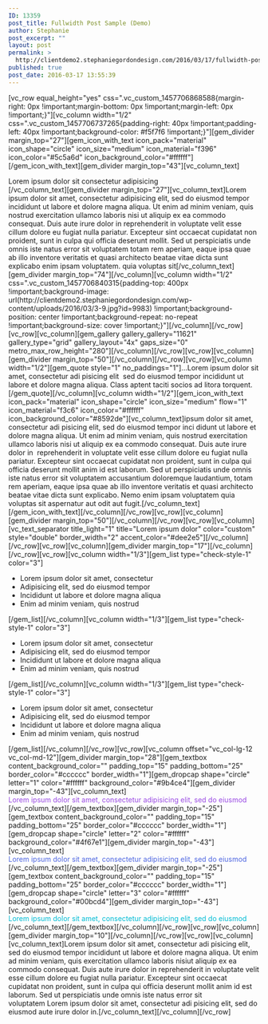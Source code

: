 ```yaml
---
ID: 13359
post_title: Fullwidth Post Sample (Demo)
author: Stephanie
post_excerpt: ""
layout: post
permalink: >
  http://clientdemo2.stephaniegordondesign.com/2016/03/17/fullwidth-post-sample-5/
published: true
post_date: 2016-03-17 13:55:39
---
```

[vc_row equal_height="yes" css=".vc_custom_1457706868588{margin-right: 0px !important;margin-bottom: 0px !important;margin-left: 0px !important;}"][vc_column width="1/2" css=".vc_custom_1457706737265{padding-right: 40px !important;padding-left: 40px !important;background-color: #f5f7f6 !important;}"][gem_divider margin_top="27"][gem_icon_with_text icon_pack="material" icon_shape="circle" icon_size="medium" icon_material="f396" icon_color="#5c5a6d" icon_background_color="#ffffff"][/gem_icon_with_text][gem_divider margin_top="43"][vc_column_text]
<div class="title-h4">Lorem ipsum dolor sit
consectetur adipisicing</div>
[/vc_column_text][gem_divider margin_top="27"][vc_column_text]Lorem ipsum dolor sit amet, consectetur adipisicing elit, sed do eiusmod tempor incididunt ut labore et dolore magna aliqua. Ut enim ad minim veniam, quis nostrud exercitation ullamco laboris nisi ut aliquip ex ea commodo consequat. Duis aute irure dolor in reprehenderit in voluptate velit esse cillum dolore eu fugiat nulla pariatur. Excepteur sint occaecat cupidatat non proident, sunt in culpa qui officia deserunt mollit. Sed ut perspiciatis unde omnis iste natus error sit voluptatem totam rem aperiam, eaque ipsa quae ab illo inventore veritatis et quasi architecto beatae vitae dicta sunt explicabo enim ipsam voluptatem. quia voluptas sit[/vc_column_text][gem_divider margin_top="74"][/vc_column][vc_column width="1/2" css=".vc_custom_1457706840315{padding-top: 400px !important;background-image: url(http://clientdemo2.stephaniegordondesign.com/wp-content/uploads/2016/03/3-9.jpg?id=9983) !important;background-position: center !important;background-repeat: no-repeat !important;background-size: cover !important;}"][/vc_column][/vc_row][vc_row][vc_column][gem_gallery gallery_gallery="11621" gallery_type="grid" gallery_layout="4x" gaps_size="0" metro_max_row_height="280"][/vc_column][/vc_row][vc_row][vc_column][gem_divider margin_top="50"][/vc_column][/vc_row][vc_row][vc_column width="1/2"][gem_quote style="1" no_paddings="1"]...Lorem ipsum dolor sit amet, consectetur adi pisicing elit  sed do eiusmod tempor incididunt ut labore et dolore magna aliqua. Class aptent taciti socios ad litora torquent.[/gem_quote][/vc_column][vc_column width="1/2"][gem_icon_with_text icon_pack="material" icon_shape="circle" icon_size="medium" flow="1" icon_material="f3c6" icon_color="#ffffff" icon_background_color="#8592de"][vc_column_text]ipsum dolor sit amet, consectetur adi pisicing elit, sed do eiusmod tempor inci didunt ut labore et dolore magna aliqua. Ut enim ad minim veniam, quis nostrud exercitation ullamco laboris nisi ut aliquip ex ea commodo consequat. Duis aute irure dolor in  reprehenderit in voluptate velit esse cillum dolore eu fugiat nulla pariatur. Excepteur sint occaecat cupidatat non proident, sunt in culpa qui officia deserunt mollit anim id est laborum. Sed ut perspiciatis unde omnis iste natus error sit voluptatem accusantium doloremque laudantium, totam rem aperiam, eaque ipsa quae ab illo inventore veritatis et quasi architecto beatae vitae dicta sunt explicabo. Nemo enim ipsam voluptatem quia voluptas sit aspernatur aut odit aut fugit.[/vc_column_text][/gem_icon_with_text][/vc_column][/vc_row][vc_row][vc_column][gem_divider margin_top="50"][/vc_column][/vc_row][vc_row][vc_column][vc_text_separator title_light="1" title="Lorem ipsum dolor" color="custom" style="double" border_width="2" accent_color="#dee2e5"][/vc_column][/vc_row][vc_row][vc_column][gem_divider margin_top="17"][/vc_column][/vc_row][vc_row][vc_column width="1/3"][gem_list type="check-style-1" color="3"]
<ul>
 	<li>Lorem ipsum dolor sit amet, consectetur</li>
 	<li>Adipisicing elit, sed do eiusmod tempor</li>
 	<li>Incididunt ut labore et dolore magna aliqua</li>
 	<li>Enim ad minim veniam, quis nostrud</li>
</ul>
[/gem_list][/vc_column][vc_column width="1/3"][gem_list type="check-style-1" color="3"]
<ul>
 	<li>Lorem ipsum dolor sit amet, consectetur</li>
 	<li>Adipisicing elit, sed do eiusmod tempor</li>
 	<li>Incididunt ut labore et dolore magna aliqua</li>
 	<li>Enim ad minim veniam, quis nostrud</li>
</ul>
[/gem_list][/vc_column][vc_column width="1/3"][gem_list type="check-style-1" color="3"]
<ul>
 	<li>Lorem ipsum dolor sit amet, consectetur</li>
 	<li>Adipisicing elit, sed do eiusmod tempor</li>
 	<li>Incididunt ut labore et dolore magna aliqua</li>
 	<li>Enim ad minim veniam, quis nostrud</li>
</ul>
[/gem_list][/vc_column][/vc_row][vc_row][vc_column offset="vc_col-lg-12 vc_col-md-12"][gem_divider margin_top="28"][gem_textbox content_background_color="" padding_top="15" padding_bottom="25" border_color="#cccccc" border_width="1"][gem_dropcap shape="circle" letter="1" color="#ffffff" background_color="#9b4ce4"][gem_divider margin_top="-43"][vc_column_text]
<div class="styled-subtitle"><span style="color: #9b4ce4;">Lorem ipsum dolor sit amet, consectetur adipisicing elit, sed do eiusmod </span></div>
[/vc_column_text][/gem_textbox][gem_divider margin_top="-25"][gem_textbox content_background_color="" padding_top="15" padding_bottom="25" border_color="#cccccc" border_width="1"][gem_dropcap shape="circle" letter="2" color="#ffffff" background_color="#4f67e1"][gem_divider margin_top="-43"][vc_column_text]
<div class="styled-subtitle"><span style="color: #4f67e1;">Lorem ipsum dolor sit amet, consectetur adipisicing elit, sed do eiusmod </span></div>
[/vc_column_text][/gem_textbox][gem_divider margin_top="-25"][gem_textbox content_background_color="" padding_top="15" padding_bottom="25" border_color="#cccccc" border_width="1"][gem_dropcap shape="circle" letter="3" color="#ffffff" background_color="#00bcd4"][gem_divider margin_top="-43"][vc_column_text]
<div class="styled-subtitle"><span style="color: #00bcd4;">Lorem ipsum dolor sit amet, consectetur adipisicing elit, sed do eiusmod </span></div>
[/vc_column_text][/gem_textbox][/vc_column][/vc_row][vc_row][vc_column][gem_divider margin_top="10"][/vc_column][/vc_row][vc_row][vc_column][vc_column_text]Lorem ipsum dolor sit amet, consectetur adi pisicing elit, sed do eiusmod tempor incididunt ut labore et dolore magna aliqua. Ut enim ad minim veniam, quis exercitation ullamco laboris nisiut aliquip ex ea commodo consequat. Duis aute irure dolor in reprehenderit in voluptate velit esse cillum dolore eu fugiat nulla pariatur. Excepteur sint occaecat cupidatat non proident, sunt in culpa qui officia deserunt mollit anim id est laborum. Sed ut perspiciatis unde omnis iste natus error sit voluptatem Lorem ipsum dolor sit amet, consectetur adi pisicing elit, sed do eiusmod aute irure dolor in.[/vc_column_text][/vc_column][/vc_row]